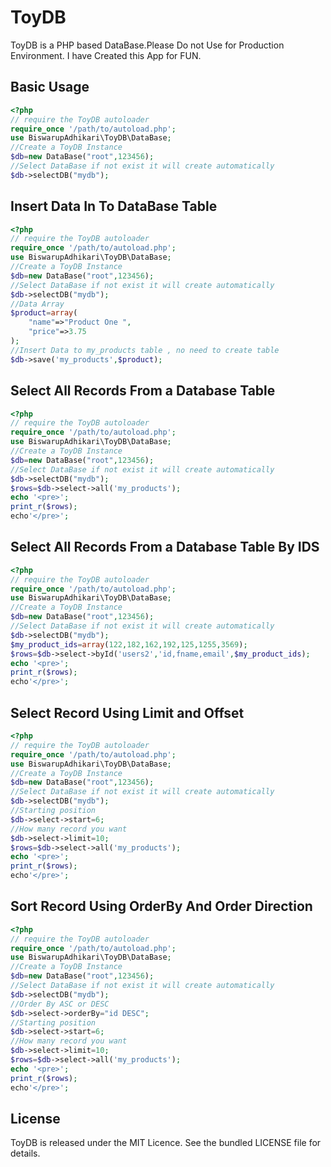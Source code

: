 # ToyDB #

ToyDB is a PHP based DataBase.Please Do not Use for Production Environment. I have Created this App for FUN.

## Basic Usage

```php
<?php
// require the ToyDB autoloader
require_once '/path/to/autoload.php'; 
use BiswarupAdhikari\ToyDB\DataBase;
//Create a ToyDB Instance 
$db=new DataBase("root",123456);
//Select DataBase if not exist it will create automatically
$db->selectDB("mydb");
```

## Insert Data In To DataBase Table

```php
<?php
// require the ToyDB autoloader
require_once '/path/to/autoload.php'; 
use BiswarupAdhikari\ToyDB\DataBase;
//Create a ToyDB Instance 
$db=new DataBase("root",123456);
//Select DataBase if not exist it will create automatically
$db->selectDB("mydb");
//Data Array
$product=array(
    "name"=>"Product One ",
    "price"=>3.75
);
//Insert Data to my_products table , no need to create table
$db->save('my_products',$product);
```

## Select All Records From a Database Table


```php
<?php
// require the ToyDB autoloader
require_once '/path/to/autoload.php'; 
use BiswarupAdhikari\ToyDB\DataBase;
//Create a ToyDB Instance 
$db=new DataBase("root",123456);
//Select DataBase if not exist it will create automatically
$db->selectDB("mydb");
$rows=$db->select->all('my_products');
echo '<pre>';
print_r($rows);
echo'</pre>';
```

## Select All Records From a Database Table By IDS


```php
<?php
// require the ToyDB autoloader
require_once '/path/to/autoload.php'; 
use BiswarupAdhikari\ToyDB\DataBase;
//Create a ToyDB Instance 
$db=new DataBase("root",123456);
//Select DataBase if not exist it will create automatically
$db->selectDB("mydb");
$my_product_ids=array(122,182,162,192,125,1255,3569);
$rows=$db->select->byId('users2','id,fname,email',$my_product_ids);
echo '<pre>';
print_r($rows);
echo'</pre>';
```

## Select Record Using Limit and Offset

```php
<?php
// require the ToyDB autoloader
require_once '/path/to/autoload.php'; 
use BiswarupAdhikari\ToyDB\DataBase;
//Create a ToyDB Instance 
$db=new DataBase("root",123456);
//Select DataBase if not exist it will create automatically
$db->selectDB("mydb");
//Starting position
$db->select->start=6;
//How many record you want
$db->select->limit=10;
$rows=$db->select->all('my_products');
echo '<pre>';
print_r($rows);
echo'</pre>';
```

## Sort Record Using OrderBy And Order Direction


```php
<?php
// require the ToyDB autoloader
require_once '/path/to/autoload.php'; 
use BiswarupAdhikari\ToyDB\DataBase;
//Create a ToyDB Instance 
$db=new DataBase("root",123456);
//Select DataBase if not exist it will create automatically
$db->selectDB("mydb");
//Order By ASC or DESC
$db->select->orderBy="id DESC";
//Starting position
$db->select->start=6;
//How many record you want
$db->select->limit=10;
$rows=$db->select->all('my_products');
echo '<pre>';
print_r($rows);
echo'</pre>';
```

## License

ToyDB is released under the MIT Licence. See the bundled LICENSE file for details.
